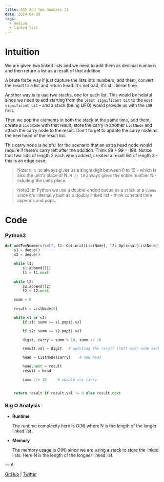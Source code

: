 ```yaml
---
title: 445 Add Two Numbers II
date: 2024-08-30
tags:
  - medium
  - linked list
---
```


# Intuition

We are given two linked lists and we need to add them as decimal numbers and then return a list as a result of that addition.


A brute force way if just capture the lists into numbers, add them, convert the result to a list and return head. It's not bad, it's still linear time.


Another way is to use two stacks, one for each list. This would be helpful since we need to add starting from the `least significant bit` to the `most significant bit` - and a stack (being LIFO) would provide us with the `LSB` first.


Then we pop the elements in both the stack at the same time, add them, create a `ListNode` with that result, store the carry in another `ListNode` and attach the carry node to the result. Don't forget to update the carry node as the new head of the result list.


This carry node is helpful for the scenario that an extra head node would require if there's carry left after the addition. Think $99 + 99 = 198$. Notice that two lists of length 2 each when added, created a result list of length 3 - this is an edge case.


> Note: `N % 10` always gives us a single digit between 0 to 10 - which is also the unit's place of N. `N // 10` always gives the entire number N - exluding the units place.

> Note2: in Python we use a double-ended queue as a `stack` or a `queue` since it's internally built as a doubly linked list - think constant time appends and pops.

# Code

### Python3

```python
def addTwoNumbers(self, l1: Optional[ListNode], l2: Optional[ListNode]) -> Optional[ListNode]:
    s1 = deque()
    s2 = deque()

    while l1:
        s1.append(l1)
        l1 = l1.next
    
    while l2:
        s2.append(l2)
        l2 = l2.next

    summ = 0
    
    result = ListNode(0)

    while s1 or s2:
        if s1: summ += s1.pop().val

        if s2: summ += s2.pop().val

        digit, carry = summ % 10, summ // 10

        result.val = digit   # updating the result (left most node before attaching carry node)

        head = ListNode(carry)    # new head

        head.next = result
        result = head

        summ //= 10     # update any carry
    

    return result if result.val != 0 else result.next
```

### Big O Analysis

- **Runtime**

  The runtime complexity here is $O(N)$ where N is the length of the longer linked list.

- **Memory**

  The memory usage is $O(N)$ since we are using a stack to store the linked lists. Here N is the length of the longeer linked list.

— A

[GitHub](https://github.com/AtharvaKamble) | [Twitter](https://twitter.com/AtharvaKamble07)
